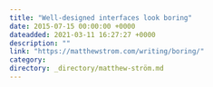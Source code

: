 ```yaml
---
title: "Well-designed interfaces look boring"
date: 2015-07-15 00:00:00 +0000
dateadded: 2021-03-11 16:27:27 +0000
description: ""
link: "https://matthewstrom.com/writing/boring/"
category:
directory: _directory/matthew-ström.md
---
```

